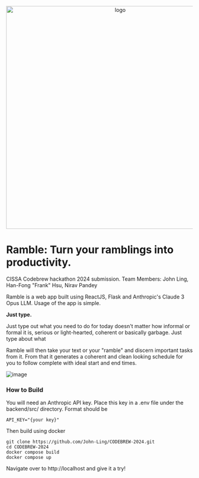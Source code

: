 <p align="center">
  <img width="600" alt="logo" src="https://github.com/John-Ling/CODEBREW-2024/assets/100111224/28289577-7360-450e-a248-05640c4b7930">
</p>


# Ramble: Turn your ramblings into productivity.

CISSA Codebrew hackathon 2024 submission.
Team Members: John Ling, Han-Fong "Frank" Hsu, Nirav Pandey 

Ramble is a web app built using ReactJS, Flask and Anthropic's Claude 3 Opus LLM. Usage of the app is simple. 

__Just type.__

Just type out what you need to do for today doesn't matter how informal or formal it is, serious or light-hearted, coherent or basically garbage.
Just type about what 

Ramble will then take your text or your "ramble" and discern important tasks from it.
From that it generates a coherent and clean looking schedule for you to follow complete with ideal start and end times.

![image](https://github.com/John-Ling/CODEBREW-2024/assets/100111224/6dd3d648-c603-429c-8ab8-4283797a2467)

### How to Build

You will need an Anthropic API key. 
Place this key in a .env file under the backend/src/ directory.
Format should be 
```
API_KEY="{your key}"
```
Then build using docker

```
git clone https://github.com/John-Ling/CODEBREW-2024.git
cd CODEBREW-2024
docker compose build
docker compose up
```

Navigate over to http://localhost and give it a try!
